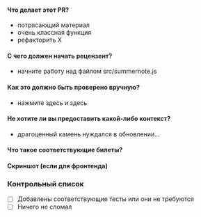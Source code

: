 <!--
Спасибо, что нашли время помочь нам улучшить Summernote.
Пожалуйста, убедитесь, что вы не отправляете изменения, внесенные в файлы в папке `dist/`, а только в файлы, содержащиеся в папке `src/`.
-->
#### Что делает этот PR?

- потрясающий материал
- очень классная функция
- рефакторить X

#### С чего должен начать рецензент?

- начните работу над файлом src/summernote.js

#### Как это должно быть проверено вручную?

- нажмите здесь и здесь

#### Не хотите ли вы предоставить какой-либо контекст?

- драгоценный камень нуждался в обновлении...

#### Что такое соответствующие билеты?


#### Скриншот (если для фронтенда)


### Контрольный список

- [ ] Добавлены соответствующие тесты или они не требуются
- [ ] Ничего не сломал
